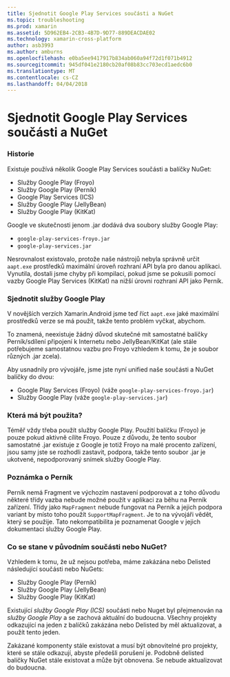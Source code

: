 ```yaml
---
title: Sjednotit Google Play Services součásti a NuGet
ms.topic: troubleshooting
ms.prod: xamarin
ms.assetid: 5D962EB4-2CB3-4B7D-9D77-889DEACDAE02
ms.technology: xamarin-cross-platform
author: asb3993
ms.author: amburns
ms.openlocfilehash: e0ba5ee9417917b834ab060a94f72d1f071b4912
ms.sourcegitcommit: 945df041e2180cb20af08b83cc703ecd1aedc6b0
ms.translationtype: MT
ms.contentlocale: cs-CZ
ms.lasthandoff: 04/04/2018
---
```

# <a name="unifying-google-play-services-components-and-nuget"></a>Sjednotit Google Play Services součásti a NuGet

### <a name="history"></a>Historie

Existuje používá několik Google Play Services součásti a balíčky NuGet:

-   Služby Google Play (Froyo)
-   Služby Google Play (Perník)
-   Google Play Services (ICS)
-   Služby Google Play (JellyBean)
-   Služby Google Play (KitKat)

Google ve skutečnosti jenom .jar dodává dva soubory služby Google Play:

-   `google-play-services-froyo.jar`
-   `google-play-services.jar`

Nesrovnalost existovalo, protože naše nástrojů nebyla správně určit `aapt.exe` prostředků maximální úroveň rozhraní API byla pro danou aplikaci. Vynutila, dostali jsme chyby při kompilaci, pokud jsme se pokusili pomocí vazby Google Play Services (KitKat) na nižší úrovni rozhraní API jako Perník.

### <a name="unifying-google-play-services"></a>Sjednotit služby Google Play

V novějších verzích Xamarin.Android jsme teď říct `aapt.exe` jaké maximální prostředků verze se má použít, takže tento problém vyčkat, abychom.

To znamená, neexistuje žádný důvod skutečné mít samostatné balíčky Perník/sdílení připojení k Internetu nebo JellyBean/KitKat (ale stále potřebujeme samostatnou vazbu pro Froyo vzhledem k tomu, že je soubor různých .jar zcela).

Aby usnadnily pro vývojáře, jsme jste nyní unified naše součásti a NuGet balíčky do dvou:

-   Google Play Services (Froyo) (váže `google-play-services-froyo.jar`)
-   Služby Google Play (váže `google-play-services.jar`)

### <a name="which-one-should-be-used"></a>Která má být použita?

Téměř vždy třeba použít služby Google Play. Použití balíčku (Froyo) je pouze pokud aktivně cílíte Froyo. Pouze z důvodu, že tento soubor samostatné .jar existuje z Google je totiž Froyo na malé procento zařízení, jsou samy jste se rozhodli zastavit, podpora, takže tento soubor .jar je ukotvené, nepodporovaný snímek služby Google Play.

### <a name="note-about-gingerbread"></a>Poznámka o Perník

Perník nemá Fragment ve výchozím nastavení podporovat a z toho důvodu některé třídy vazba nebude možné použít v aplikaci za běhu na Perník zařízení. Třídy jako `MapFragment` nebude fungovat na Perník a jejich podpora variant by místo toho použít `SupportMapFragment`. Je to na vývojáři vědět, který se použije. Tato nekompatibilita je poznamenat Google v jejich dokumentaci služby Google Play.

### <a name="what-happens-to-the-old-componentsnugets"></a>Co se stane v původním součásti nebo NuGet?

Vzhledem k tomu, že už nejsou potřeba, máme zakázána nebo Delisted následující součásti nebo NuGets:

-   Služby Google Play (Perník)
-   Služby Google Play (JellyBean)
-   Služby Google Play (KitKat)

Existující _služby Google Play (ICS)_ součásti nebo Nuget byl přejmenován na _služby Google Play_ a se zachová aktuální do budoucna. Všechny projekty odkazující na jeden z balíčků zakázána nebo Delisted by měl aktualizovat, a použít tento jeden.

Zakázané komponenty stále existovat a musí být obnovitelné pro projekty, které se stále odkazují, abyste předešli porušení je. Podobně delisted balíčky NuGet stále existovat a může být obnovena. Se nebude aktualizovat do budoucna.
